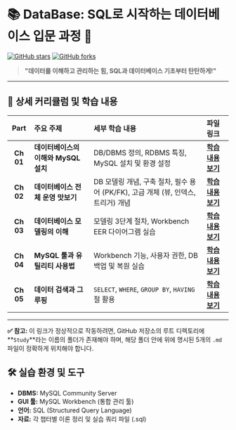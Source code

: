 # 📚 DataBase: SQL로 시작하는 데이터베이스 입문 과정 🚀

[![GitHub stars](https://img.shields.io/github/stars/parksuejin1026/DataBase?style=social)](https://github.com/parksuejin1026/DataBase/stargazers)
[![GitHub forks](https://img.shields.io/github/forks/parksuejin1026/DataBase?style=social)](https://github.com/parksuejin1026/DataBase/network/members)

> **"데이터를 이해하고 관리하는 힘, SQL과 데이터베이스 기초부터 탄탄하게!"**

---

## 📖 상세 커리큘럼 및 학습 내용

| Part | 주요 주제 | 세부 학습 내용 | 파일 링크 |
| :---: | :--- | :--- | :--- |
| **Ch 01** | **데이터베이스의 이해와 MySQL 설치** | DB/DBMS 정의, RDBMS 특징, MySQL 설치 및 환경 설정 | **[학습 내용 보기](Study/CH01.md)** |
| **Ch 02** | **데이터베이스 전체 운영 맛보기** | DB 모델링 개념, 구축 절차, 필수 용어 (PK/FK), 고급 개체 (뷰, 인덱스, 트리거) 개념 | **[학습 내용 보기](Study/CH02.md)** |
| **Ch 03** | **데이터베이스 모델링의 이해** | 모델링 3단계 절차, Workbench EER 다이어그램 실습 | **[학습 내용 보기](Study/CH03.md)** |
| **Ch 04** | **MySQL 툴과 유틸리티 사용법** | Workbench 기능, 사용자 권한, DB 백업 및 복원 실습 | **[학습 내용 보기](Study/CH04.md)** |
| **Ch 05** | **데이터 검색과 그루핑** | `SELECT`, `WHERE`, `GROUP BY`, `HAVING` 절 활용 | **[학습 내용 보기](Study/CH05.md)** |

---

**✅ 참고:** 이 링크가 정상적으로 작동하려면, GitHub 저장소의 루트 디렉토리에 **`Study`**라는 이름의 폴더가 존재해야 하며, 해당 폴더 안에 위에 명시된 5개의 `.md` 파일이 정확하게 위치해야 합니다.

## 🛠️ 실습 환경 및 도구

* **DBMS:** MySQL Community Server
* **GUI 툴:** MySQL Workbench (통합 관리 툴)
* **언어:** SQL (Structured Query Language)
* **자료:** 각 챕터별 이론 정리 및 실습 쿼리 파일 (.sql)
